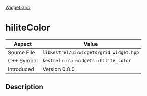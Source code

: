 [Widget.Grid](index)
# hiliteColor
| Aspect | Value |
| --- | --- |
| Source File | `libKestrel/ui/widgets/grid_widget.hpp` |
| C++ Symbol | `kestrel::ui::widgets::hilite_color` |
| Introduced | Version 0.8.0 |
## Description

